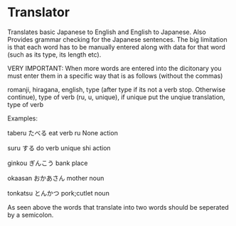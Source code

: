 # Translator
Translates basic Japanese to English and English to Japanese. Also Provides grammar checking for the Japanese sentences. The big limitation is that each word has to be manually entered along with data for that word (such as its type, its length etc).

VERY IMPORTANT: When more words are entered into the dicitonary you must enter them in a specific way that is as follows (without the commas)

romanji, hiragana, english, type (after type if its not a verb stop. Otherwise continue), type of verb (ru, u, unique), if unique put the unqiue translation, type of verb

Examples: 

taberu たべる eat verb ru None action

suru する do verb unique shi action

ginkou ぎんこう bank place

okaasan おかあさん mother noun

tonkatsu とんかつ pork;cutlet noun

As seen above the words that translate into two words should be seperated by a semicolon.
